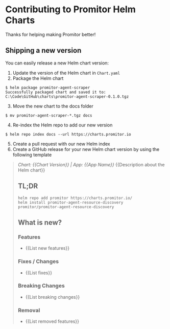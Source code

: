 Contributing to Promitor Helm Charts
===

Thanks for helping making Promitor better!

## Shipping a new version

You can easily release a new Helm chart version:

1. Update the version of the Helm chart in `Chart.yaml`
2. Package the Helm chart
```shell
$ helm package promitor-agent-scraper
Successfully packaged chart and saved it to: C:\Code\GitHub\charts\promitor-agent-scraper-0.1.0.tgz
```

3. Move the new chart to the docs folder
```shell
$ mv promitor-agent-scraper-*.tgz docs
```

4. Re-index the Helm repo to add our new version
```shell
$ helm repo index docs --url https://charts.promitor.io
```

5. Create a pull request with our new Helm index
6. Create a GitHub release for your new Helm chart version by using the following template

> *Chart: {{Chart Version}} | App: {{App Name}}*
> {{Description about the Helm chart}}
> 
> ## TL;DR
> ```shell
> helm repo add promitor https://charts.promitor.io/
> helm install promitor-agent-resource-discovery promitor/promitor-agent-resource-discovery
> ```
> 
> ## What is new?
> ### Features
> 
> - {{List new features}}
> 
> ### Fixes / Changes
> 
> - {{List fixes}}
> 
> ### Breaking Changes
> 
> - {{List breaking changes}}
> 
> ### Removal
> 
> - {{List removed features}}
```